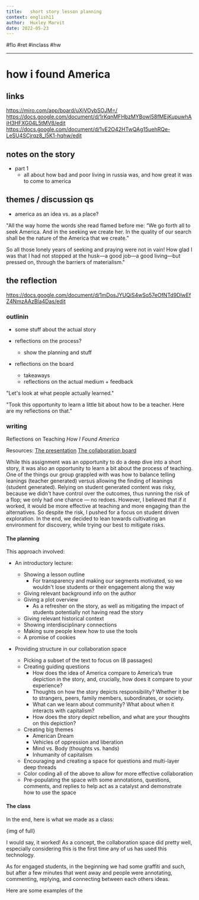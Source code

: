 ```yaml
---
title:   short story lesson planning
context: english11
author:  Huxley Marvit
date: 2022-05-23
---
```


#flo #ret
#inclass #hw

***

# how i found America
## links
https://miro.com/app/board/uXjVOybSOJM=/
https://docs.google.com/document/d/1rKqnMFHbzMYBowl58fMEjKupuwhAiH3HFXG04L5tMV8/edit
https://docs.google.com/document/d/1vE2O42HTwQAg15uehRQe-LeSU4SCjrqz8_I5K1-hqhw/edit

## notes on the story
- part 1
	- all about how bad and poor living in russia was, and how great it was to come to america

## themes / discussion qs
- america as an idea vs. as a place?


"All the way home the words she read flamed before me: “We go forth all to seek America. And in the seeking we create her. In the quality of our search shall be the nature of the America that we create.”

So all those lonely years of seeking and praying were not in vain! How glad I was that I had not stopped at the husk—a good job—a good living—but pressed on, through the barriers of materialism."

## the reflection
https://docs.google.com/document/d/1mDosJYUQiS4wSo57eOfNTd9DlwEfZ4NmzAAzBla4Das/edit

### outlinin
- some stuff about the actual story
- reflections on the process?
	- show the planning and stuff

- reflections on the board
	- takeaways 
	- reflections on the actual medium + feedback 
	

"Let's look at what people actually learned."

"Took this opportunity to learn a little bit about how to be a teacher. Here are my reflections on that."

### writing

Reflections on Teaching *How I Found America*

Resources: 
[The presentation](https://docs.google.com/presentation/d/1INDaMAi35T6xkA3odvJW25YA5jkSkVWCxueYkHf6G8E/edit#slide=id.g12d07e466e8_2_80)
[The collaboration board](https://miro.com/app/board/uXjVOybSOJM=/)

While this assignment was an opportunity to do a deep dive into a short story, it was also an opportunity to learn a bit about the process of teaching. One of the things our group grappled with was how to balance telling leanings (teacher generated) versus allowing the finding of leanings (student generated). Relying on student generated content was risky, because we didn't have control over the outcomes, thus running the risk of a flop; we only had one chance — no redoes. However, I believed that if it worked, it would be more effective at teaching and more engaging than the alternatives. So despite the risk, I pushed for a focus on student driven exploration. In the end, we decided to lean towards cultivating an environment for discovery, while trying our best to mitigate risks.

#### The planning
This approach involved:
- An introductory lecture:
	- Showing a lesson outline
		- For transparency and making our segments motivated, so we wouldn't lose students or their engagement along the way
	- Giving relevant background info on the author
	- Giving a plot overview
		- As a refresher on the story, as well as mitigating the impact of students potentially not having read the story
	- Giving relevant historical context 
	- Showing interdisciplinary connections
	- Making sure people knew how to use the tools 
	- A promise of cookies
	
- Providing structure in our collaboration space
	- Picking a subset of the text to focus on (8 passages)
	- Creating guiding questions
		-   How does the idea of America compare to America’s true depiction in the story, and, crucially, how does it compare to your experience?
		-   Thoughts on how the story depicts responsibility? Whether it be to strangers, peers, family members, subordinates, or society. 
		-   What can we learn about community? What about when it interacts with capitalism? 
		-   How does the story depict rebellion, and what are your thoughts on this depiction?
	- Creating big themes
		- American Dream
		- Vehicles of oppression and liberation
		- Mind vs. Body (thoughts vs. hands)
		- Inhumanity of capitalism
	- Encouraging and creating a space for questions and multi-layer deep threads
	- Color coding all of the above to allow for more effective collaboration 
	- Pre-populating the space with some annotations, questions, comments, and replies to help act as a catalyst and demonstrate how to use the space


#### The class
In the end, here is what we made as a class:

{img of full}

I would say, it worked! 
As a concept, the collaboration space did pretty well, especially considering this is the first time any of us has used this technology.

As for engaged students, in the beginning we had some graffiti and such, but after a few minutes that went away and people were annotating, commenting, replying, and connecting between each others ideas.

Here are some examples of the 








